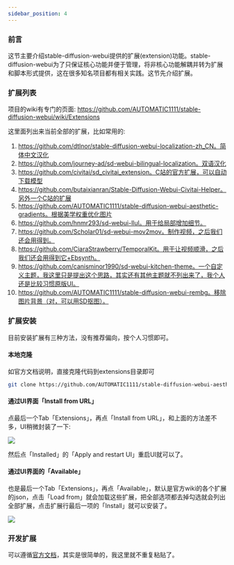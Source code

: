 ```yaml
---
sidebar_position: 4
---
```


### 前言

这节主要介绍stable-diffusion-webui提供的扩展(extension)功能。stable-diffusion-webui为了只保证核心功能并便于管理，将非核心功能解耦并转为扩展和脚本形式提供，这在很多知名项目都有相关实践。这节先介绍扩展。

### 扩展列表

项目的wiki有专门的页面: https://github.com/AUTOMATIC1111/stable-diffusion-webui/wiki/Extensions

这里面列出来当前全部的扩展，比如常用的:

1. https://github.com/dtlnor/stable-diffusion-webui-localization-zh_CN。简体中文汉化
2. https://github.com/journey-ad/sd-webui-bilingual-localization。双语汉化
3. https://github.com/civitai/sd_civitai_extension。C站的官方扩展，可以自动下载模型
4. https://github.com/butaixianran/Stable-Diffusion-Webui-Civitai-Helper。另外一个C站的扩展
5. https://github.com/AUTOMATIC1111/stable-diffusion-webui-aesthetic-gradients。根据美学权重优化图片
6. https://github.com/hnmr293/sd-webui-llul。用于给局部增加细节。
7. https://github.com/Scholar01/sd-webui-mov2mov。制作视频，之后我们还会用得到。
8. https://github.com/CiaraStrawberry/TemporalKit。用于让视频顺滑，之后我们还会用得到它+Ebsynth。
9. https://github.com/canisminor1990/sd-webui-kitchen-theme。一个自定义主题，我这里只是提出这个思路，其实还有其他主题就不列出来了，我个人还是比较习惯原版UI。
10. https://github.com/AUTOMATIC1111/stable-diffusion-webui-rembg。移除图片背景（对，可以用SD抠图）。

### 扩展安装

目前安装扩展有三种方法，没有推荐偏向，按个人习惯即可。

#### 本地克隆

如官方文档说明，直接克隆代码到extensions目录即可

```bash
git clone https://github.com/AUTOMATIC1111/stable-diffusion-webui-aesthetic-gradients extensions/aesthetic-gradients
```

#### 通过UI界面「Install from URL」

点最后一个Tab「Extensions」，再点「Install from URL」，和上面的方法差不多，UI稍微封装了一下:

![](https://user-images.githubusercontent.com/841395/234532304-098d7487-d540-4fe0-8113-11b2850c8dca.png)

然后点「Installed」的「Apply and restart UI」重启UI就可以了。

#### 通过UI界面的「Available」

也是最后一个Tab「Extensions」，再点「Available」，默认是官方wiki的各个扩展的json，点击「Load from」就会加载这些扩展，把全部选项都去掉勾选就会列出全部扩展，点击扩展行最后一项的「Install」就可以安装了。

![](https://user-images.githubusercontent.com/841395/234593693-ed8c437a-3f30-4798-82dc-6ea808b76cb8.png)

### 开发扩展

可以遵循[官方文档](https://github.com/AUTOMATIC1111/stable-diffusion-webui/wiki/Developing-extensions)，其实是很简单的，我这里就不重复粘贴了。
